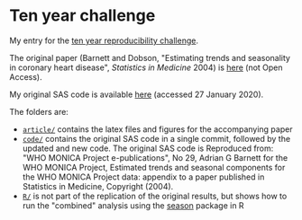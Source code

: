 # Ten year challenge

My entry for the [ten year reproducibility challenge](https://github.com/ReScience/ten-years).

The original paper (Barnett and Dobson, "Estimating trends and seasonality in coronary heart disease", _Statistics in Medicine_ 2004) is [here](https://onlinelibrary.wiley.com/doi/abs/10.1002/sim.1927) (not Open Access). 

My original SAS code is available [here](https://www.thl.fi/publications/monica/chd_seasonal/appendix.htm) (accessed 27 January 2020).

The folders are:

* [`article/`](article) contains the latex files and figures for the accompanying paper
* [`code/`](code) contains the original SAS code in a single commit, followed by the updated and new code. The original SAS code is Reproduced from: "WHO MONICA Project e-publications", No 29, Adrian G Barnett for the WHO MONICA Project, Estimated trends and seasonal components for the WHO MONICA Project data: appendix to a paper published in Statistics in Medicine, Copyright (2004).
* [`R/`](R) is not part of the replication of the original results, but shows how to run the "combined" analysis using the [season](https://cran.r-project.org/web/packages/season/index.html) package in R
